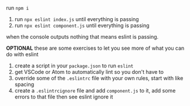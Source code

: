 run `npm i`

1. run `npx eslint index.js` until everything is passing
2. run `npx eslint component.js` until everything is passing

when the console outputs nothing that means eslint is passing.

**OPTIONAL** these are some exercises to let you see more of what you can do with eslint

1. create a script in your `package.json` to run `eslint`
2. get VSCode or Atom to automatically lint so you don't have to
3. override some of the `.eslintrc` file with your own rules, start with like spacing
4. create a `.eslintrcignore` file and add `component.js` to it, add some errors to that file then see eslint ignore it
